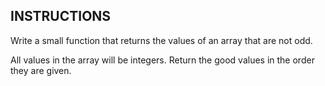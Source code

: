 ## INSTRUCTIONS

Write a small function that returns the values of an array that are not odd.

All values in the array will be integers. Return the good values in the order they are given.

